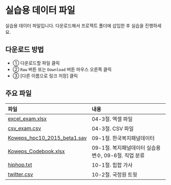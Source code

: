 # 실습용 데이터 파일
실습용 데이터 파일입니다. 다운로드해서 프로젝트 폴더에 삽입한 후 실습을 진행하세요.

## 다운로드 방법
- ① 다운로드할 파일 클릭
- ② `Raw` 버튼 또는 `Download` 버튼 마우스 오른쪽 클릭
- ③ [다른 이름으로 링크 저장] 클릭

## 주요 파일
파일           | 내용
:------------- |:-------------
[excel_exam.xlsx](https://github.com/krparkTourism/Doit_R/blob/master/Data/excel_exam.xlsx) | 04-3절. 엑셀 파일
[csv_exam.csv](https://github.com/krparkTourism/Doit_R/blob/master/Data/csv_exam.csv) | 04-3절. CSV 파일
[Koweps_hpc10_2015_beta1.sav](http://bit.ly/Koweps_hpc10_2015_v2) | 09-1절. 한국복지패널데이터
[Koweps_Codebook.xlsx](https://github.com/krparkTourism/Doit_R/blob/master/Data/Koweps_Codebook.xlsx) | 09-1절. 복지패널데이터 실습용 변수, 09-6절. 직업 분류 
[hiphop.txt](https://github.com/krparkTourism/Doit_R/blob/master/Data/hiphop.txt) | 10-1절. 힙합 가사
[twitter.csv](https://github.com/krparkTourism/Doit_R/blob/master/Data/twitter.csv) | 10-2절. 국정원 트윗
